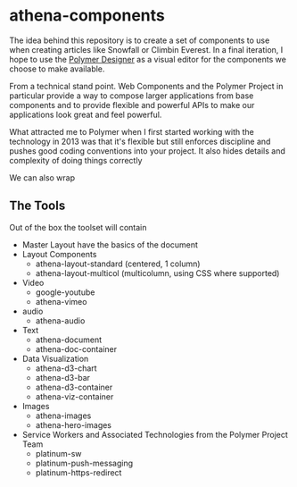 # athena-components

The idea behind this repository is to create a set of components to use when creating articles like Snowfall or Climbin Everest. In a final iteration, I hope to use the [Polymer Designer](https://polymer-designer.appspot.com/) as a visual editor for the components we choose to make available.

From a technical stand point. Web Components and the Polymer Project in particular provide a way to compose larger applications from base components and to provide flexible and powerful APIs to make our applications look great and feel powerful.

What attracted me to Polymer when I first started working with the technology in 2013 was that it's flexible but still enforces discipline and pushes good coding conventions into your project. It also hides details and complexity of doing things correctly

We can also wrap

## The Tools

Out of the box the toolset will contain

* Master Layout have the basics of the document
* Layout Components
  * athena-layout-standard (centered, 1 column)
  * athena-layout-multicol (multicolumn, using CSS where supported)
* Video
  * google-youtube
  * athena-vimeo
* audio
  * athena-audio
* Text
  * athena-document
  * athena-doc-container
* Data Visualization
  * athena-d3-chart
  * athena-d3-bar
  * athena-d3-container
  * athena-viz-container
* Images
  * athena-images
  * athena-hero-images
* Service Workers and Associated Technologies from the Polymer Project Team
  * platinum-sw
  * platinum-push-messaging
  * platinum-https-redirect
